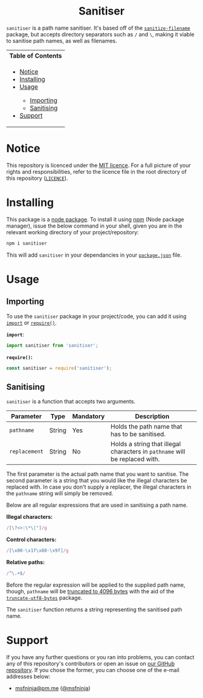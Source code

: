 <h1 align="center">Sanitiser</h1>

`sanitiser` is a path name sanitiser. It's based off of the
[`sanitize-filename`](https://github.com/parshap/node-sanitize-filename)
package, but accepts directory separators such as `/` and `\`, making
it viable to sanitise path names, as well as filenames.

<table>
	<tr>
		<th>Table of Contents</th>
	</tr>
	<tr>
		<td>
			<ul>
				<li>
					<a href="#notice">Notice</a>
				</li>
				<li>
					<a href="#installing">Installing</a>
				</li>
				<li>
					<a href="#usage">Usage</a>
				</li>
				<ul>
					<li>
						<a href="#importing">Importing</a>
					</li>
					<li>
						<a href="#sanitising">Sanitising</a>
					</li>
				</ul>
				<li>
					<a href="#support">Support</a>
				</li>
			</ul>
		</td>
	</tr>
</table>

# Notice

This repository is licenced under the [MIT licence](https://mit-license.org/).
For a full picture of your rights and responsibilities, refer to the
licence file in the root directory of this repository ([`LICENCE`](/LICENCE)).

# Installing

This package is a [node package](https://nodejs.org/api/packages.html#modules-packages).
To install it using [npm](https://npmjs.org) (Node package manager),
issue the below command in your shell, given you are in the relevant
working directory of your project/repository:

```bash
npm i sanitiser
```

This will add `sanitiser` in your dependancies in your [`package.json`](https://nodejs.dev/learn/the-package-json-guide)
file.

# Usage

## Importing

To use the `sanitiser` package in your project/code, you can add it
using [`import`](https://developer.mozilla.org/en-US/docs/Web/JavaScript/Reference/Statements/import)
or [`require()`](https://nodejs.org/en/knowledge/getting-started/what-is-require/).

**`import`**:

```js
import sanitiser from 'sanitiser';
```

**`require()`:**

```js
const sanitiser = require('sanitiser');
```

## Sanitising

`sanitiser` is a function that accepts two arguments.

|Parameter|Type|Mandatory|Description|
|---|---|---|---|
|`pathname`|String|Yes|Holds the path name that has to be sanitised.|
|`replacement`|String|No|Holds a string that illegal characters in `pathname` will be replaced with.|

The first parameter is the actual path name that you want to sanitise.
The second parameter is a string that you would like the illegal
characters be replaced with. In case you don't supply a replacer, the
illegal characters in the `pathname` string will simply be removed.

Below are all regular expressions that are used in sanitising a path
name.

**Illegal characters:**

```js
/[\?<>:\*\|"]/g
```

**Control characters:**

```js
/[\x00-\x1f\x80-\x9f]/g
```

**Relative paths:**

```js
/^\.+$/
```

Before the regular expression will be applied to the supplied path
name, though, `pathname` will be [truncated to 4096 bytes](https://unix.stackexchange.com/a/32834)
with the aid of the [`truncate-utf8-bytes`](https://github.com/parshap/truncate-utf8-bytes)
package.

The `sanitiser` function returns a string representing the sanitised
path name.

# Support

If you have any further questions or you ran into problems, you can
contact any of this repository's contributors or open an issue on
[our GitHub repository](https://github.com/kerig-it/sanitiser/issues).
If you chose the former, you can choose one of the e-mail addresses
below:

 - <msfninja@pm.me> ([@msfninja](https://github.com/msfninja))
